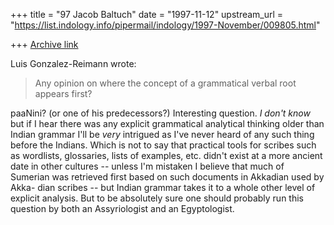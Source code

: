 +++
title = "97 Jacob Baltuch"
date = "1997-11-12"
upstream_url = "https://list.indology.info/pipermail/indology/1997-November/009805.html"

+++
[Archive link](https://list.indology.info/pipermail/indology/1997-November/009805.html)

Luis Gonzalez-Reimann wrote:

>Any opinion on where the concept of a grammatical verbal root appears first?

paaNini? (or one of his predecessors?) Interesting question. _I don't know_
but if I hear there was any explicit grammatical analytical thinking older
than Indian grammar I'll be _very_ intrigued as I've never heard of any such
thing before the Indians. Which is not to say that practical tools for scribes
such as wordlists, glossaries, lists of examples, etc. didn't exist at a more
ancient date in other cultures -- unless I'm mistaken I believe that much of
Sumerian was retrieved first based on such documents in Akkadian used by
Akka- dian scribes -- but Indian grammar takes it to a whole other level of
explicit
analysis. But to be absolutely sure one should probably run this question
by both an Assyriologist and an Egyptologist.



